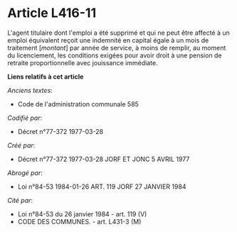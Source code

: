 # Article L416-11

L'agent titulaire dont l'emploi a été supprimé et qui ne peut être affecté à un emploi équivalent reçoit une indemnité en
capital égale à un mois de traitement [*montant*] par année de service, à moins de remplir, au moment du licenciement, les
conditions exigées pour avoir droit à une pension de retraite proportionnelle avec jouissance immédiate.

**Liens relatifs à cet article**

_Anciens textes_:

  - Code de l'administration communale 585

_Codifié par_:

  - Décret n°77-372 1977-03-28

_Créé par_:

  - Décret n°77-372 1977-03-28 JORF ET JONC 5 AVRIL 1977

_Abrogé par_:

  - Loi n°84-53 1984-01-26 ART. 119 JORF 27 JANVIER 1984

_Cité par_:

  - Loi n°84-53 du 26 janvier 1984 - art. 119 (V)
  - CODE DES COMMUNES. - art. L431-3 (M)
